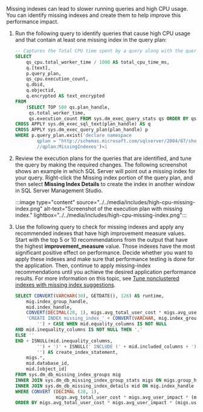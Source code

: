 Missing indexes can lead to slower running queries and high CPU usage.  You can identify missing indexes and create them to help improve this performance impact. 

1. Run the following query to identify queries that cause high CPU usage and that contain at least one missing index in the query plan:

    ```sql
    -- Captures the Total CPU time spent by a query along with the query plan and total executions
    SELECT
        qs_cpu.total_worker_time / 1000 AS total_cpu_time_ms,
        q.[text],
        p.query_plan,
        qs_cpu.execution_count,
        q.dbid,
        q.objectid,
        q.encrypted AS text_encrypted
    FROM
        (SELECT TOP 500 qs.plan_handle,
         qs.total_worker_time,
         qs.execution_count FROM sys.dm_exec_query_stats qs ORDER BY qs.total_worker_time DESC) AS qs_cpu
    CROSS APPLY sys.dm_exec_sql_text(plan_handle) AS q
    CROSS APPLY sys.dm_exec_query_plan(plan_handle) p
    WHERE p.query_plan.exist('declare namespace 
            qplan = "http://schemas.microsoft.com/sqlserver/2004/07/showplan";
            //qplan:MissingIndexes')=1
    ```

1. Review the execution plans for the queries that are identified, and tune the query by making the required changes. The following screenshot shows an example in which SQL Server will point out a missing index for your query. Right-click the Missing index portion of the query plan, and then select **Missing Index Details** to create the index in another window in SQL Server Management Studio.

    :::image type="content" source="../../media/includes/high-cpu-missing-index.png" alt-text="Screenshot of the execution plan with missing index." lightbox="../../media/includes/high-cpu-missing-index.png":::

1. Use the following query to check for missing indexes and apply any recommended indexes that have high improvement measure values. Start with the top 5 or 10 recommendations from the output that have the highest **improvement_measure** value. Those indexes have the most significant positive effect on performance. Decide whether you want to apply these indexes and make sure that performance testing is done for the application. Then, continue to apply missing-index recommendations until you achieve the desired application performance results. For more information on this topic, see [Tune nonclustered indexes with missing index suggestions](/sql/relational-databases/indexes/tune-nonclustered-missing-index-suggestions).

    ```sql
    SELECT CONVERT(VARCHAR(30), GETDATE(), 126) AS runtime,
        mig.index_group_handle,
        mid.index_handle,
        CONVERT(DECIMAL(28, 1), migs.avg_total_user_cost * migs.avg_user_impact * (migs.user_seeks + migs.user_scans)) AS improvement_measure,
        'CREATE INDEX missing_index_' + CONVERT(VARCHAR, mig.index_group_handle) + '_' + CONVERT(VARCHAR, mid.index_handle) + ' ON ' + mid.statement + ' (' + ISNULL(mid.equality_columns,
            '') + CASE WHEN mid.equality_columns IS NOT NULL
    AND mid.inequality_columns IS NOT NULL THEN ','
    ELSE ''
    END + ISNULL(mid.inequality_columns,
            '') + ')' + ISNULL(' INCLUDE (' + mid.included_columns + ')',
            '') AS create_index_statement,
        migs.*,
        mid.database_id,
        mid.[object_id]
    FROM sys.dm_db_missing_index_groups mig
    INNER JOIN sys.dm_db_missing_index_group_stats migs ON migs.group_handle = mig.index_group_handle
    INNER JOIN sys.dm_db_missing_index_details mid ON mig.index_handle = mid.index_handle
    WHERE CONVERT (DECIMAL (28, 1),
                   migs.avg_total_user_cost * migs.avg_user_impact * (migs.user_seeks + migs.user_scans)) > 10
    ORDER BY migs.avg_total_user_cost * migs.avg_user_impact * (migs.user_seeks + migs.user_scans) DESC
    ```

